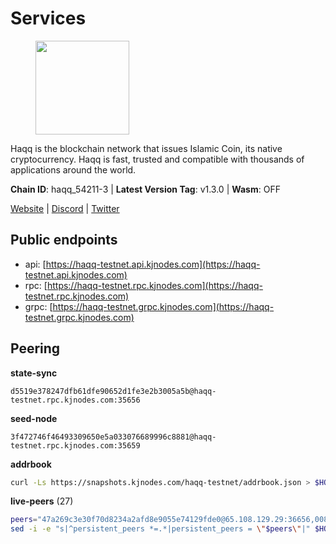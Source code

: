 # Services

<figure><img src="https://raw.githubusercontent.com/kj89/testnet_manuals/main/pingpub/logos/haqq.png" width="150" alt=""><figcaption></figcaption></figure>

Haqq is the blockchain network that issues Islamic Coin,  its native cryptocurrency. Haqq is fast, trusted and  compatible with thousands of applications around the world.

**Chain ID**: haqq_54211-3 | **Latest Version Tag**: v1.3.0 | **Wasm**: OFF

[Website](https://islamiccoin.net) | [Discord](https://discord.gg/hU9MHG5kZq) | [Twitter](https://twitter.com/Islamic_Coin)


## Public endpoints

* api: [https://haqq-testnet.api.kjnodes.com](https://haqq-testnet.api.kjnodes.com)
* rpc: [https://haqq-testnet.rpc.kjnodes.com](https://haqq-testnet.rpc.kjnodes.com)
* grpc: [https://haqq-testnet.grpc.kjnodes.com](https://haqq-testnet.grpc.kjnodes.com)

## Peering

**state-sync**

```text
d5519e378247dfb61dfe90652d1fe3e2b3005a5b@haqq-testnet.rpc.kjnodes.com:35656
```

**seed-node**

```text
3f472746f46493309650e5a033076689996c8881@haqq-testnet.rpc.kjnodes.com:35659
```

**addrbook**
```bash
curl -Ls https://snapshots.kjnodes.com/haqq-testnet/addrbook.json > $HOME/.haqqd/config/addrbook.json
```

**live-peers** (27)
```bash
peers="47a269c3e30f70d8234a2afd8e9055e74129fde0@65.108.129.29:36656,00864d91f9a8c9431c3bc12422ae9593bc12db66@185.211.5.228:26656,ba56c564a5430632e59e2b08fc348735bc56b32f@154.12.232.140:26656,c1daefce01efd7ab1c10bd503d386d08cf03c573@78.47.51.242:26656,360d7095f3c1250a013cfe66c43a3f0790782f78@84.46.254.50:26656,0833039f717227ccd156d156ea772746b8ac6d71@146.19.24.139:26656,6771e65c1b30cc514faf5943320fdda480fe9124@95.216.39.183:26656,23ff658b56fbb8bc73372973a34733ff5d79b435@142.132.202.50:11604,2d13d679b64e1a574904a140f72815644ec71131@65.21.133.125:30656,125063c422e09faf45b849dd73dea61f624db891@65.109.53.60:26656,54e81994c61bbb6c414f8ab0a606a7edda138a3b@95.216.154.100:26656,90b40d2b773090b82aa7788c2d1937e4fd6d2dc0@65.108.231.124:19656,7108b2edda9f2c3c4d7b5db4f7c6a2fbeedfc269@109.123.252.231:26656,0629018cef2e53288757381ffdc0b84cbb5931cc@95.216.1.249:26656,62d44513c7fd5aafa65773e5c015ca032f8eea4a@213.239.213.179:26656,927a323649e7dd8d4c75da6e5edaee439652b46f@65.109.92.241:20116,d59dc597f0d41bcbc7ff53374686affb143726c2@51.195.203.103:35656,9444cf6e8cc3e452f8006acce0283d87ee663b7a@185.163.125.253:35656,56158e0f2acf850114e82644afceb565a73b08cc@185.144.99.95:26656,3df5a68b919177179c6dcb0b9c9354fd6bbba1c8@65.109.92.240:20116,70c1b8334bf08fe5d56fb53d07da11f01faa560b@65.109.30.90:26656,00b1befaceba6b0178d2b6076ae0968adf4bd7b5@65.108.67.152:26656,5a223d77d01319a8c7f648eddfc8549cafcd8ca5@34.147.118.211:26656,59af99085c961a6a5c8dc4bc8b3abffda16ddccb@135.181.38.62:26656,ed145a35b436878c1f1c10634bd18600f3696e17@95.217.181.142:26656,32a8eec046b95e8646ff0810b4596dc7083a0beb@65.108.145.131:26656,f57fae1bdea281392b563a58978a2d8c0a37725f@95.217.233.234:26656"
sed -i -e "s|^persistent_peers *=.*|persistent_peers = \"$peers\"|" $HOME/.haqqd/config/config.toml
```
